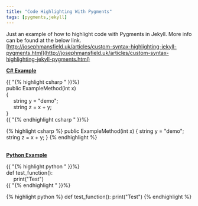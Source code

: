 ```yaml
---
title: "Code Highlighting With Pygments"
tags: [pygments,jekyll]
---
```


Just an example of how to highlight code with Pygments in Jekyll. More info can be found at the below link. <br/>
[http://josephmansfield.uk/articles/custom-syntax-highlighting-jekyll-pygments.html](http://josephmansfield.uk/articles/custom-syntax-highlighting-jekyll-pygments.html)



<u><b>C# Example</b></u>

{{ "{% highlight csharp " }}%} <br/>
public ExampleMethod(int x) <br/>
{ <br/>
&nbsp;&nbsp;&nbsp;&nbsp;	string y = "demo"; <br/>
&nbsp;&nbsp;&nbsp;&nbsp;	string z = x + y; <br/>
} <br/>
{{ "{% endhighlight csharp " }}%} <br/>

{% highlight csharp %} 
public ExampleMethod(int x)
{
	string y = "demo";
	string z = x + y;
}
{% endhighlight %}

<br/>
<u><b>Python Example</b></u>

{{ "{% highlight python " }}%} <br/>
def test_function():  <br/>
&nbsp;&nbsp;&nbsp;&nbsp;    print("Test")  <br/>
{{ "{% endhighlight " }}%}


{% highlight python %} 
def test_function():
    print("Test")
{% endhighlight %}




